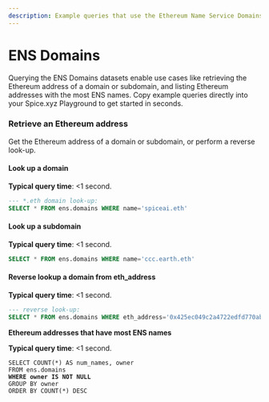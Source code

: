 ```yaml
---
description: Example queries that use the Ethereum Name Service Domains datasets
---
```


# ENS Domains

Querying the ENS Domains datasets enable use cases like retrieving the Ethereum address of a domain or subdomain, and listing Ethereum addresses with the most ENS names. Copy example queries directly into your Spice.xyz Playground to get started in seconds.&#x20;

### Retrieve an Ethereum address

Get the Ethereum address of a domain or subdomain, or perform a reverse look-up.

#### Look up a domain

**Typical query time**: <1 second.

```sql
--- *.eth domain look-up:
SELECT * FROM ens.domains WHERE name='spiceai.eth'
```

#### Look up a subdomain

**Typical query time**: <1 second.

```sql
SELECT * FROM ens.domains WHERE name='ccc.earth.eth'
```

#### Reverse lookup a domain from eth\_address

**Typical query time**: <1 second.

```sql
--- reverse look-up:
SELECT * FROM ens.domains WHERE eth_address='0x425ec049c2a4722edfd770ab7bc4f9ca8b7bd815'
```



**Ethereum addresses that have most ENS names**

**Typical query time**: <1 second.

<pre class="language-sql"><code class="lang-sql">SELECT COUNT(*) AS num_names, owner
FROM ens.domains
<strong>WHERE owner IS NOT NULL
</strong>GROUP BY owner
ORDER BY COUNT(*) DESC
</code></pre>


